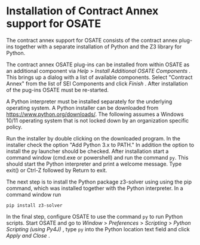 # Installation of Contract Annex support for OSATE

The contract annex support for OSATE consists of the contract annex plug-ins together with a separate installation
of Python and the Z3 library for Python.

The contract annex OSATE plug-ins can be installed from within OSATE as an additional component via 
_Help_ > _Install Additional OSATE Components_ . This brings up a dialog with a list of available components. 
Select "Contract Annex" from the list of SEI Components and click _Finish_ . After installation of the pug-ins OSATE must be
re-started.

A Python interpreter must be installed separately for the underlying operating system. A Python installer can be downloaded
from https://www.python.org/downloads/. The following assumes a Windows 10/11 operating system that is not locked down by
an organization specific policy.

Run the installer by double clicking on the downloaded program. In the installer check the option "Add Python 3.x to PATH."
In addition the option to install the py launcher should be checked. After installation start a command window 
(cmd.exe or powershell) and run the command `py`. This should start the Python interpreter and print a welcome message.
Type exit() or Ctrl-Z followed by Return to exit.

The next step is to install the Python package z3-solver using using the pip command, which was installed together with the
Python interpreter. In a command window run

`pip install z3-solver`

In the final step, configure OSATE to use the command `py` to run Python scripts. Start OSATE and go to _Window_ > 
_Preferences_ > _Scripting_ > _Python Scripting (using Py4J)_ , type `py` into the Python location text field and click _Apply and Close_ .
